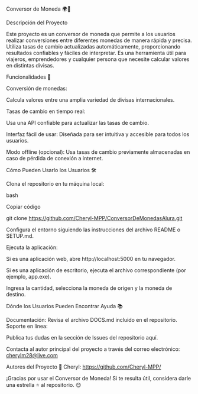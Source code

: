 Conversor de Moneda 🌍💱

Descripción del Proyecto

Este proyecto es un conversor de moneda que permite a los usuarios realizar 
conversiones entre diferentes monedas de manera rápida y precisa. 
Utiliza tasas de cambio actualizadas automáticamente, 
proporcionando resultados confiables y fáciles de interpretar. 
Es una herramienta útil para viajeros, emprendedores y cualquier 
persona que necesite calcular valores en distintas divisas.

Funcionalidades 🚀

Conversión de monedas: 

Calcula valores entre una amplia variedad de divisas internacionales.


Tasas de cambio en tiempo real: 

Usa una API confiable para actualizar las tasas de cambio.

Interfaz fácil de usar: 
Diseñada para ser intuitiva y accesible para todos los usuarios.

Modo offline (opcional): Usa tasas de cambio previamente almacenadas en caso de pérdida de conexión a internet.

Cómo Pueden Usarlo los Usuarios 🛠️

Clona el repositorio en tu máquina local:

bash

Copiar código

git clone https://github.com/Cheryl-MPP/ConversorDeMonedasAlura.git

Configura el entorno siguiendo las instrucciones del archivo README o SETUP.md.

Ejecuta la aplicación:

Si es una aplicación web, abre http://localhost:5000 en tu navegador.

Si es una aplicación de escritorio, ejecuta el archivo correspondiente (por ejemplo, app.exe).

Ingresa la cantidad, selecciona la moneda de origen y la moneda de destino.

Dónde los Usuarios Pueden Encontrar Ayuda 📚

Documentación: Revisa el archivo DOCS.md incluido en el repositorio.
Soporte en línea:

Publica tus dudas en la sección de Issues del repositorio aquí.

Contacta al autor principal del proyecto a través del correo electrónico: cherylm28@live.com

Autores del Proyecto 👥 Cheryl: https://github.com/Cheryl-MPP/

¡Gracias por usar el Conversor de Moneda! Si te resulta útil, considera darle una estrella ⭐ al repositorio. 😊
